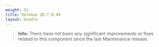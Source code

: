 ```yaml
---
weight: 52
title: Release 10.7.0.49
layout: bundle
---
```


>**Info:** There have not been any significant improvements or fixes related to this component since the last Maintenance release.
